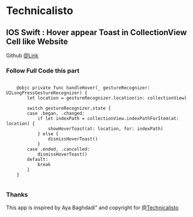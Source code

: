 
# Technicalisto

## IOS Swift : Hover appear Toast in CollectionView Cell like Website

Github [@Link](https://www.youtube.com/channel/UC7554uvArdSxL4tlws7Wf8Q)

### Follow Full Code this part

```

    @objc private func handleHover(_ gestureRecognizer: UILongPressGestureRecognizer) {
        let location = gestureRecognizer.location(in: collectionView)

        switch gestureRecognizer.state {
        case .began, .changed:
            if let indexPath = collectionView.indexPathForItem(at: location) {
                showHoverToast(at: location, for: indexPath)
            } else {
                dismissHoverToast()
            }
        case .ended, .cancelled:
            dismissHoverToast()
        default:
            break
        }
    }
    

```

### Thanks

This app is inspired by Aya Baghdadi”
and copyright for [@Technicalisto](https://www.youtube.com/channel/UC7554uvArdSxL4tlws7Wf8Q)
